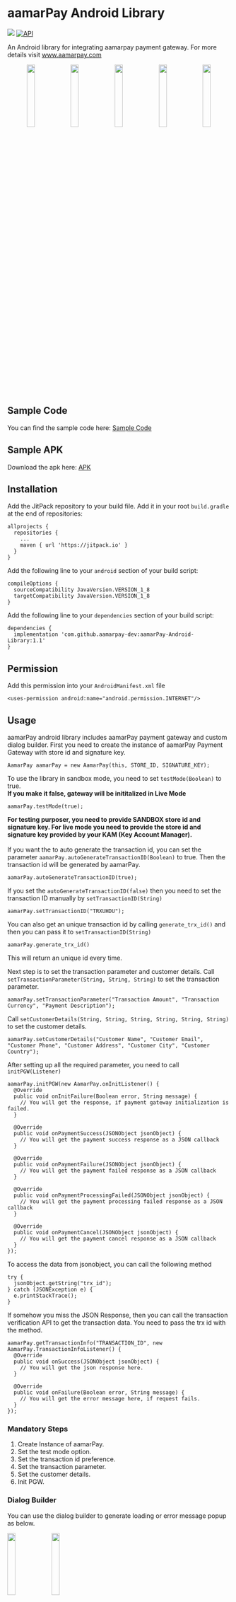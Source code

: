 # aamarPay Android Library
[![](https://jitpack.io/v/aamarpay-dev/aamarPay-Android-Library.svg)](https://jitpack.io/#aamarpay-dev/aamarPay-Android-Library)
[![API](https://img.shields.io/badge/API-16%2B-brightgreen.svg?style=flat)](https://android-arsenal.com/api?level=16)

An Android library for integrating aamarpay payment gateway. For more details visit www.aamarpay.com

<p align="center">
  <img src="https://raw.githubusercontent.com/rafathossain96/aamarPay-Android-Library/master/PGW_INIT.jpeg" width="19%"/>
  <img src="https://raw.githubusercontent.com/rafathossain96/aamarPay-Android-Library/master/PGW_LOADING.jpeg" width="19%"/>
  <img src="https://raw.githubusercontent.com/rafathossain96/aamarPay-Android-Library/master/PGW_CARD.jpeg" width="19%"/>
  <img src="https://raw.githubusercontent.com/rafathossain96/aamarPay-Android-Library/master/PGW_MFS.jpeg" width="19%"/>
  <img src="https://raw.githubusercontent.com/rafathossain96/aamarPay-Android-Library/master/PGW_ERROR.jpeg" width="19%"/>
</p>

## Sample Code
You can find the sample code here: [Sample Code](https://github.com/aamarpay-dev/aamarPay-Payment-Gateway-Android-Sample)

## Sample APK
Download the apk here: [APK](https://drive.google.com/file/d/1JsnfzryIgnf1L1c3zn3XJbYSe-IUK7mH/view?usp=sharing)

## Installation
Add the JitPack repository to your build file. Add it in your root `build.gradle` at the end of repositories:
```
allprojects {
  repositories {
    ...
    maven { url 'https://jitpack.io' }
  }
}
```

Add the following line to your `android` section of your build script:
```
compileOptions {
  sourceCompatibility JavaVersion.VERSION_1_8
  targetCompatibility JavaVersion.VERSION_1_8
}
```

Add the following line to your `dependencies` section of your build script:
```
dependencies {
  implementation 'com.github.aamarpay-dev:aamarPay-Android-Library:1.1'
}
```

## Permission
Add this permission into your `AndroidManifest.xml` file
```
<uses-permission android:name="android.permission.INTERNET"/>
```

## Usage
aamarPay android library includes aamarPay payment gateway and custom dialog builder. First you need to create the instance of aamarPay Payment Gateway with store id and signature key.
```
AamarPay aamarPay = new AamarPay(this, STORE_ID, SIGNATURE_KEY);
```
To use the library in sandbox mode, you need to set `testMode(Boolean)` to true.<br><b>If you make it false, gateway will be inititalized in Live Mode</b>
```
aamarPay.testMode(true);
```
<b>For testing purposer, you need to provide SANDBOX store id and signature key. For live mode you need to provide the store id and signature key provided by your KAM (Key Account Manager).</b>
<br><br>If you want the to auto generate the transaction id, you can set the parameter `aamarPay.autoGenerateTransactionID(Boolean)` to true. Then the transaction id will be generated by aamarPay.
```
aamarPay.autoGenerateTransactionID(true);
```
If you set the `autoGenerateTransactionID(false)` then you need to set the transaction ID manually by `setTransactionID(String)`
```
aamarPay.setTransactionID("TRXUHDU");
```
You can also get an unique transaction id by calling `generate_trx_id()` and then you can pass it to `setTransactionID(String)`
```
aamarPay.generate_trx_id()
```
This will return an unique id every time.

Next step is to set the transaction parameter and customer details.
Call `setTransactionParameter(String, String, String)` to set the transaction parameter.
```
aamarPay.setTransactionParameter("Transaction Amount", "Transaction Currency", "Payment Description");
```
Call `setCustomerDetails(String, String, String, String, String, String)` to set the customer details.
```
aamarPay.setCustomerDetails("Customer Name", "Customer Email", "Customer Phone", "Customer Address", "Customer City", "Customer Country");
```
After setting up all the required parameter, you need to call `initPGW(Listener)`
```
aamarPay.initPGW(new AamarPay.onInitListener() {
  @Override
  public void onInitFailure(Boolean error, String message) {
    // You will get the response, if payment gateway initialization is failed.
  }

  @Override
  public void onPaymentSuccess(JSONObject jsonObject) {
    // You will get the payment success response as a JSON callback
  }
  
  @Override
  public void onPaymentFailure(JSONObject jsonObject) {
    // You will get the payment failed response as a JSON callback
  }
  
  @Override
  public void onPaymentProcessingFailed(JSONObject jsonObject) {
    // You will get the payment processing failed response as a JSON callback
  }

  @Override
  public void onPaymentCancel(JSONObject jsonObject) {
    // You will get the payment cancel response as a JSON callback
  }
});
```
To access the data from jsonobject, you can call the following method
```
try {
  jsonObject.getString("trx_id");
} catch (JSONException e) {
  e.printStackTrace();
}
```
If somehow you miss the JSON Response, then you can call the transaction verification API to get the transaction data. You need to pass the trx id with the method.
```
aamarPay.getTransactionInfo("TRANSACTION_ID", new AamarPay.TransactionInfoListener() {
  @Override
  public void onSuccess(JSONObject jsonObject) {
    // You will get the json response here.
  }

  @Override
  public void onFailure(Boolean error, String message) {
    // You will get the error message here, if request fails.
  }
});
```

### Mandatory Steps
1. Create Instance of aamarPay.
2. Set the test mode option.
3. Set the transaction id preference.
4. Set the transaction parameter.
5. Set the customer details.
6. Init PGW.

### Dialog Builder
You can use the dialog builder to generate loading or error message popup as below.

<p>
  <img src="https://raw.githubusercontent.com/rafathossain96/aamarPay-Android-Library/master/PGW_LOADING.jpeg" width="19%"/>
  <img src="https://raw.githubusercontent.com/rafathossain96/aamarPay-Android-Library/master/PGW_ERROR.jpeg" width="19%"/>
</p>

To use this, create an instance first, then call the popup as required.
```
AlertDialog alertDialog;
DialogBuilder dialogBuilder = new DialogBuilder(this, alertDialog);

// Show loading
dialogBuilder.showLoading();

// Error popup
dialogBuilder.errorPopUp("Error Message");

// To dismiss popup
dialogBuilder.dismissDialog();
```

## Support
If you need any kind of integration support, please email at integration@aamarpay.com. If you want to take payment gateway, you can send your queries at support@aamarpay.com
